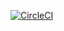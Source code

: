 [![CircleCI](https://dl.circleci.com/status-badge/img/gh/saumen-das1984/pet-clinic/tree/master.svg?style=svg)](https://dl.circleci.com/status-badge/redirect/gh/saumen-das1984/pet-clinic/tree/master)
